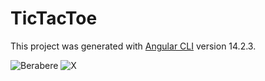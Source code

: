 # TicTacToe

This project was generated with [Angular CLI](https://github.com/angular/angular-cli) version 14.2.3.

![Berabere](https://user-images.githubusercontent.com/100369628/217223845-4561a54b-208c-44bf-87ff-527505e296fb.png)
![X](https://user-images.githubusercontent.com/100369628/217223853-87af554b-e86f-4575-84bd-5a53a42c7956.png)
